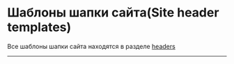 # Шаблоны шапки сайта(Site header templates)
Все шаблоны шапки сайта находятся в разделе [headers](css/headers)

***

